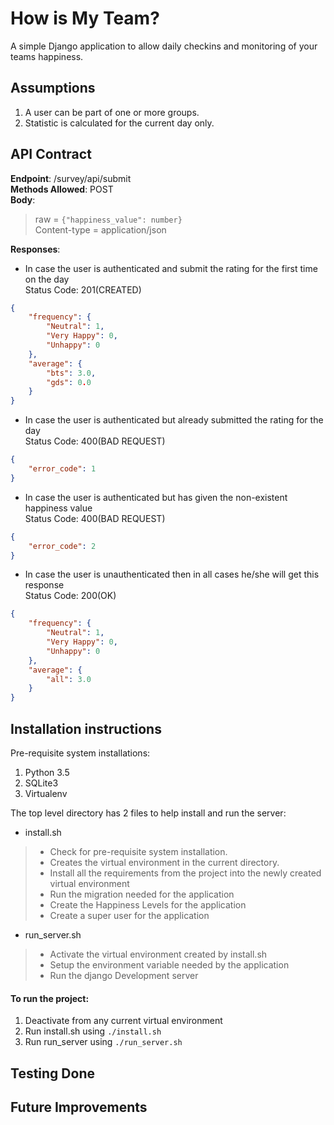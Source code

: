 # How is My Team?
A simple Django application to allow daily checkins and monitoring of your teams happiness.

## Assumptions
1. A user can be part of one or more groups.
2. Statistic is calculated for the current day only.

## API Contract
**Endpoint**: /survey/api/submit  
**Methods Allowed**: POST  
**Body**:
> raw = ```{"happiness_value": number}```  
> Content-type = application/json

**Responses**:

* In case the user is authenticated and submit the rating for the first time on the day  
Status Code: 201(CREATED)
```json
{
    "frequency": {
        "Neutral": 1,
        "Very Happy": 0,
        "Unhappy": 0
    },
    "average": {
        "bts": 3.0,
        "gds": 0.0
    }
}
```

* In case the user is authenticated but already submitted the rating for the day  
Status Code: 400(BAD REQUEST)
```json
{
    "error_code": 1
}
```

* In case the user is authenticated but has given the non-existent happiness value  
Status Code: 400(BAD REQUEST)
```json
{
    "error_code": 2
}
```
* In case the user is unauthenticated then in all cases he/she will get this response  
Status Code: 200(OK)
```json
{
    "frequency": {
        "Neutral": 1,
        "Very Happy": 0,
        "Unhappy": 0
    },
    "average": {
        "all": 3.0
    }
}
```


## Installation instructions
Pre-requisite system installations:
1. Python 3.5
2. SQLite3
3. Virtualenv

The top level directory has 2 files to help install and run the server:
* install.sh
> * Check for pre-requisite system installation.  
> * Creates the virtual environment in the current directory.
> * Install all the requirements from the project into the newly created virtual environment
> * Run the migration needed for the application
> * Create the Happiness Levels for the application
> * Create a super user for the application

* run_server.sh
> * Activate the virtual environment created by install.sh
> * Setup the environment variable needed by the application
> * Run the django Development server

#### To run the project:
1. Deactivate from any current virtual environment
2. Run install.sh using ```./install.sh```
3. Run run_server using ```./run_server.sh```

## Testing Done

## Future Improvements